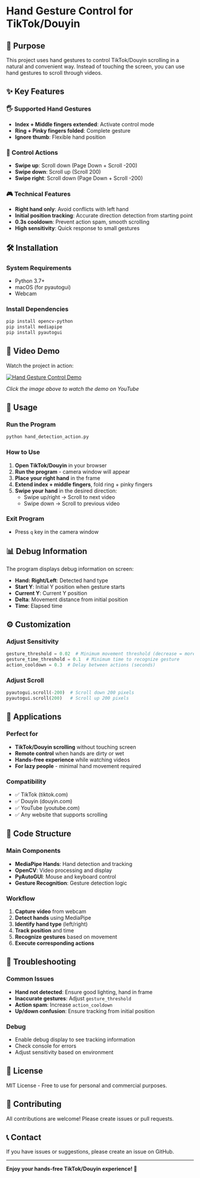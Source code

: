 # Hand Gesture Control for TikTok/Douyin

## 🎯 Purpose
This project uses hand gestures to control TikTok/Douyin scrolling in a natural and convenient way. Instead of touching the screen, you can use hand gestures to scroll through videos.

## ✨ Key Features

### 🖐️ Supported Hand Gestures
- **Index + Middle fingers extended**: Activate control mode
- **Ring + Pinky fingers folded**: Complete gesture
- **Ignore thumb**: Flexible hand position

### 📱 Control Actions
- **Swipe up**: Scroll down (Page Down + Scroll -200)
- **Swipe down**: Scroll up (Scroll 200) 
- **Swipe right**: Scroll down (Page Down + Scroll -200)

### 🎮 Technical Features
- **Right hand only**: Avoid conflicts with left hand
- **Initial position tracking**: Accurate direction detection from starting point
- **0.3s cooldown**: Prevent action spam, smooth scrolling
- **High sensitivity**: Quick response to small gestures

## 🛠️ Installation

### System Requirements
- Python 3.7+
- macOS (for pyautogui)
- Webcam

### Install Dependencies
```bash
pip install opencv-python
pip install mediapipe
pip install pyautogui
```

## 🎥 Video Demo

Watch the project in action:

[![Hand Gesture Control Demo](https://img.youtube.com/vi/TbRj-IEGmFo/0.jpg)](https://youtu.be/TbRj-IEGmFo)

*Click the image above to watch the demo on YouTube*

## 🚀 Usage

### Run the Program
```bash
python hand_detection_action.py
```

### How to Use
1. **Open TikTok/Douyin** in your browser
2. **Run the program** - camera window will appear
3. **Place your right hand** in the frame
4. **Extend index + middle fingers**, fold ring + pinky fingers
5. **Swipe your hand** in the desired direction:
   - Swipe up/right → Scroll to next video
   - Swipe down → Scroll to previous video

### Exit Program
- Press `q` key in the camera window

## 📊 Debug Information

The program displays debug information on screen:
- **Hand: Right/Left**: Detected hand type
- **Start Y**: Initial Y position when gesture starts
- **Current Y**: Current Y position
- **Delta**: Movement distance from initial position
- **Time**: Elapsed time

## ⚙️ Customization

### Adjust Sensitivity
```python
gesture_threshold = 0.02  # Minimum movement threshold (decrease = more sensitive)
gesture_time_threshold = 0.1  # Minimum time to recognize gesture
action_cooldown = 0.3  # Delay between actions (seconds)
```

### Adjust Scroll
```python
pyautogui.scroll(-200)  # Scroll down 200 pixels
pyautogui.scroll(200)   # Scroll up 200 pixels
```

## 🎯 Applications

### Perfect for
- **TikTok/Douyin scrolling** without touching screen
- **Remote control** when hands are dirty or wet
- **Hands-free experience** while watching videos
- **For lazy people** - minimal hand movement required

### Compatibility
- ✅ TikTok (tiktok.com)
- ✅ Douyin (douyin.com) 
- ✅ YouTube (youtube.com)
- ✅ Any website that supports scrolling

## 🔧 Code Structure

### Main Components
- **MediaPipe Hands**: Hand detection and tracking
- **OpenCV**: Video processing and display
- **PyAutoGUI**: Mouse and keyboard control
- **Gesture Recognition**: Gesture detection logic

### Workflow
1. **Capture video** from webcam
2. **Detect hands** using MediaPipe
3. **Identify hand type** (left/right)
4. **Track position** and time
5. **Recognize gestures** based on movement
6. **Execute corresponding actions**

## 🐛 Troubleshooting

### Common Issues
- **Hand not detected**: Ensure good lighting, hand in frame
- **Inaccurate gestures**: Adjust `gesture_threshold`
- **Action spam**: Increase `action_cooldown`
- **Up/down confusion**: Ensure tracking from initial position

### Debug
- Enable debug display to see tracking information
- Check console for errors
- Adjust sensitivity based on environment

## 📝 License

MIT License - Free to use for personal and commercial purposes.

## 🤝 Contributing

All contributions are welcome! Please create issues or pull requests.

## 📞 Contact

If you have issues or suggestions, please create an issue on GitHub.

---

**Enjoy your hands-free TikTok/Douyin experience! 🎉**
